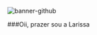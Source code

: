 ![banner-github](https://www.google.com/url?sa=i&url=https%3A%2F%2Fgiphy.com%2Fexplore%2Fhelloworld&psig=AOvVaw0j90-cKPphdpI6PGnW6ErQ&ust=1699658816927000&source=images&cd=vfe&opi=89978449&ved=0CBEQjRxqFwoTCPjviNfOsIIDFQAAAAAdAAAAABAE)

###Oii, prazer sou a Larissa
